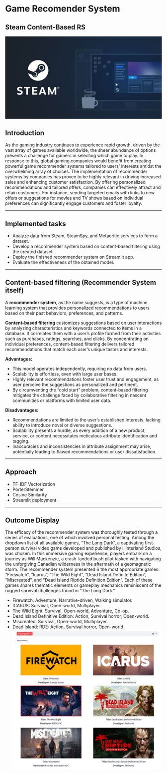 # Game Recomender System
## Steam Content-Based RS
![into](images/social-og.jpg)

## Introduction
As the gaming industry continues to experience rapid growth, driven by the vast array of games available worldwide, the sheer abundance of options presents a challenge for gamers in selecting which game to play. In response to this, global gaming companies would benefit from creating powerful game recommender systems tailored to users' interests amidst the overwhelming array of choices. 
The implementation of recommender systems by companies has proven to be highly relevant in driving increased sales and enhancing customer satisfaction. By offering personalized recommendations and tailored offers, companies can effectively attract and retain customers. For instance, sending targeted emails with links to new offers or suggestions for movies and TV shows based on individual preferences can significantly engage customers and foster loyalty.
____

## Implemented tasks
+ Analyze data from Steam, SteamSpy, and Metacritic services to form a dataset.
+ Develop a recommender system based on content-based filtering using the created dataset.
+ Deploy the finished recommender system on Streamlit app.
+ Evaluate the effectiveness of the obtained model.
____

## Content-based filtering (Recommender System itself)
A **recommender system**, as the name suggests, is a type of machine learning system that provides personalized recommendations to users based on their past behaviors, preferences, and patterns.

**Content-based filtering** customizes suggestions based on user interactions by analyzing characteristics and keywords connected to items in a database. It correlates them with a user’s profile formed from their activities such as purchases, ratings, searches, and clicks. By concentrating on individual preferences, content-based filtering delivers tailored recommendations that match each user’s unique tastes and interests.

**Advantages:**
+ This model operates independently, requiring no data from users.
+ Scalability is effortless, even with large user bases.
+ Highly relevant recommendations foster user trust and engagement, as user perceive the suggestions as personalized and pertinent.
+ By circumventing the “cold start” problem, content-based filtering mitigates the challenge faced by collaborative filtering in nascent communities or platforms with limited user data.

**Disadvantages:**
+ Recommendations are limited to the user’s established interests, lacking ability to introduce novel or diverse suggestions.
+ Scalability presents a hurdle, as every addition of a new product, service, or content necessitates meticulous attribute identification and tagging.
+ Inaccuracies and inconsistencies in attribute assignment may arise, potentially leading to flawed recommendations or user dissatisfaction.
____

## Approach
+ TF-IDF Vectorization
+ PorterStemmer
+ Cosine Similarity
+ Streamlit deployment
____

## Outcome Display
The efficacy of the recommender system was thoroughly tested through a series of evaluations, one of which involved personal testing. Among the dropdown list of all available games, “The Long Dark”, a captivating first-person survival video game developed and published by Hinterland Studios, was chosen. In this immersive gaming experience, players embark on a journey as Will Mackenzie, a crash-landed bush pilot tasked with navigating the unforgiving Canadian wilderness in the aftermath of a geomagnetic storm.
The recommender system presented 6 the most appropriate games: “Firewatch”, “Icarus”, “The Wild Eight”, “Dead Island Definite Edition”, “Miscreated”, and “Dead Island Riptide Definition Edition”. Each of these games shares thematic elements or gameplay mechanics reminiscent of the rugged survival challenges found in "The Long Dark."
- Firewatch: Adventure, Narrative-driven, Walking simulator.
- ICARUS: Survival, Open-world, Multiplayer.
- The Wild Eight: Survival, Open-world, Adventure, Co-op.
- Dead Island Definitive Edition: Action, Survival horror, Open-world.
- Miscreated: Survival, Open-world, Multiplayer.
- Dead Island: RDE: Action, Survival horror, Open-world.
![into](images/result.jpg)
